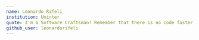 ```yaml
---
name: Leonardo Rifeli
institution: Uninter
quote: I'm a Software Craftsman! Remember that there is no code faster than no code. 
github_user: leonardorifeli
---
```


